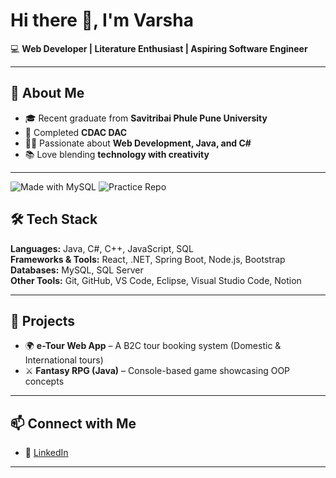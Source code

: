 # Hi there 👋, I'm Varsha 

💻 **Web Developer | Literature Enthusiast | Aspiring Software Engineer**  

---

## 🚀 About Me  
- 🎓 Recent graduate from **Savitribai Phule Pune University**   
- 🌱 Completed **CDAC DAC**  
- 👩‍💻 Passionate about **Web Development, Java, and C#**  
- 📚 Love blending **technology with creativity**  

---
![Made with MySQL](https://img.shields.io/badge/Made%20with-MySQL-blue?logo=mysql)
![Practice Repo](https://img.shields.io/badge/SQL-Practice-green)



## 🛠️ Tech Stack
**Languages:** Java, C#, C++, JavaScript, SQL  
**Frameworks & Tools:** React, .NET, Spring Boot, Node.js, Bootstrap  
**Databases:** MySQL, SQL Server  
**Other Tools:** Git, GitHub, VS Code, Eclipse, Visual Studio Code, Notion

---

## 📌 Projects  
- 🌍 **e-Tour Web App** – A B2C tour booking system (Domestic & International tours)  
- ⚔️ **Fantasy RPG (Java)** – Console-based game showcasing OOP concepts  
 

---

## 📫 Connect with Me  
- 💼 [LinkedIn](https://www.linkedin.com/in/varsha20/)

---


